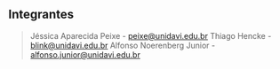 ## Integrantes

> Jéssica Aparecida Peixe - peixe@unidavi.edu.br
> Thiago Hencke - blink@unidavi.edu.br
> Alfonso Noerenberg Junior - alfonso.junior@unidavi.edu.br
